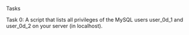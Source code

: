Tasks

Task 0: A script that lists all privileges of the MySQL users user_0d_1 and user_0d_2 on your server (in localhost).

